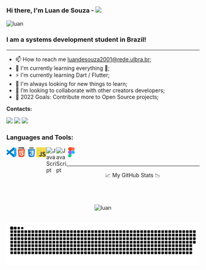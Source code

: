 ### Hi there, I'm Luan de Souza - <img src="https://media.giphy.com/media/hvRJCLFzcasrR4ia7z/giphy.gif" width="25px">

<p align="left"> <img src="https://komarev.com/ghpvc/?username=LuanSouzaProg&label=Profile%20views&color=0e75b6&style=flat" alt="luan" /> </p>

### I am a systems development student in Brazil!

---

- 📫 How to reach me luandesouza2001@rede.ulbra.br;
- 🌱 I'm currently learning everything 🤣;
- ⚡ I'm currently learning Dart / Flutter;
- 🔭 I'm always looking for new things to learn;
- 👯 I’m looking to collaborate with other creators developers;
- 🥅 2022 Goals: Contribute more to Open Source projects;

**Contacts:**  
<div>
<a href="https://www.linkedin.com/in/luan-de-souza-98871420b/" target="_blank"><img src="https://img.shields.io/badge/-LinkedIn-%230077B5?style=for-the-badge&logo=linkedin&logoColor=white" target="_blank"></a> 
<a href="https://www.instagram.com/luan.souzatk/" target="_blank"><img src="https://img.shields.io/badge/Instagram-E4405F?style=for-the-badge&logo=instagram&logoColor=white" target="_blank"/></a> 
<a href="https://api.whatsapp.com/send?phone=5551995866420" target="_blank"><img src="https://img.shields.io/badge/WhatsApp-25D366?style=for-the-badge&logo=whatsapp&logoColor=white" target="_blank"> </a> 
</div>

### Languages and Tools:

<img align="left" alt="Visual Studio Code" width="26px" src="https://raw.githubusercontent.com/github/explore/80688e429a7d4ef2fca1e82350fe8e3517d3494d/topics/visual-studio-code/visual-studio-code.png" />
<img align="left" alt="HTML5" width="26px" src="https://raw.githubusercontent.com/github/explore/80688e429a7d4ef2fca1e82350fe8e3517d3494d/topics/html/html.png" />
<img align="left" alt="CSS3" width="26px" src="https://raw.githubusercontent.com/github/explore/80688e429a7d4ef2fca1e82350fe8e3517d3494d/topics/css/css.png" />
<img align="left" alt="JavaScript" width="26px" src="https://raw.githubusercontent.com/github/explore/80688e429a7d4ef2fca1e82350fe8e3517d3494d/topics/javascript/javascript.png" />
<img align="left" alt="JavaScript" width="26px" src="https://camo.githubusercontent.com/43f9c085821a7258745ceed4ecbcc68c3ffd996049c9d0a2a77c74dd1f5dc80b/68747470733a2f2f63646e2e6a7364656c6976722e6e65742f67682f64657669636f6e732f64657669636f6e2f69636f6e732f666c75747465722f666c75747465722d6f726967696e616c2e737667"/>
<img align="left" alt="JavaScript" width="26px" src="https://camo.githubusercontent.com/07d482580718a86d482cfd8278bf72799a2235452a5a5afb0998d2cadf37b345/68747470733a2f2f63646e2e6a7364656c6976722e6e65742f67682f64657669636f6e732f64657669636f6e2f69636f6e732f646172742f646172742d6f726967696e616c2e737667" />
<img align="left" alt="JavaScript" width="26px" src="https://raw.githubusercontent.com/devicons/devicon/master/icons/figma/figma-original.svg" />


<br />
<br />

---

<p align="center"> 📈 My GitHub Stats 📉 </p>

<br />
<br />

 <p align="center"> <img src="https://github-readme-stats.vercel.app/api?username=LuanSouzaProg&show_icons=true&theme=gotham" alt="luan" />
<br />
<br />
 
 ![Snake animation](https://github.com/LuanSouzaProg/LuanSouzaProg/blob/output/github-contribution-grid-snake.svg)

[twitter]: https://twitter.com/LuanzinhooXXT
[facebook]: https://www.facebook.com/luande.souza.315
[instagram]: https://www.instagram.com/luan.souzatk/
[linkedin]: https://www.linkedin.com/in/luan-de-souza-98871420b/
